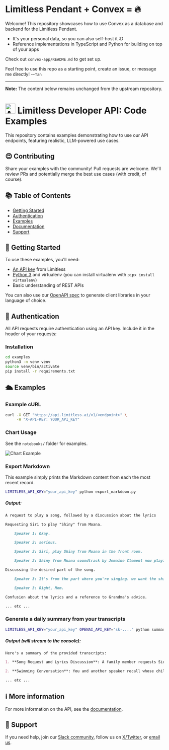 # Limitless Pendant + Convex = 🔥

Welcome! This repository showcases how to use Convex as a database and backend for the Limitless Pendant.
- It's your personal data, so you can also self-host it :D
- Reference implementations in TypeScript and Python for building on top of your apps

Check out `convex-app/README.md` to get set up.

Feel free to use this repo as a starting point, create an issue, or message me directly! --`Tan`

---

**Note:** The content below remains unchanged from the upstream repository.
  <h1>
    <img src="assets/limitless-logo.svg" alt="API Icon" width="32" height="32">
    Limitless Developer API: Code Examples
  </h1>

This repository contains examples demonstrating how to use our API endpoints, featuring realistic, LLM-powered use cases.

## 😍 Contributing

Share your examples with the community! Pull requests are welcome. We'll review PRs and potentially merge the best use cases (with credit, of course).

## 📚 Table of Contents

- [Getting Started](#getting-started)
- [Authentication](#authentication)
- [Examples](#examples)
- [Documentation](#documentation)
- [Support](#support)

## 🚀 Getting Started

To use these examples, you'll need:

- [An API key](https://limitless.ai/developers) from Limitless
- [Python 3](https://realpython.com/installing-python/) and virtualenv (you can install virtualenv with `pipx install virtualenv`)
- Basic understanding of REST APIs

You can also use our [OpenAPI spec](openapi.yml) to generate client libraries in your language of choice.

## 🔐 Authentication

All API requests require authentication using an API key. Include it in the header of your requests:

### Installation

```bash
cd examples
python3 -m venv venv
source venv/bin/activate
pip install -r requirements.txt
```

## 🛳️ Examples

### Example cURL

```bash
curl -X GET "https://api.limitless.ai/v1/<endpoint>" \
     -H "X-API-KEY: YOUR_API_KEY"
```

### Chart Usage

See the `notebooks/` folder for examples.

![Chart Example](./assets/chart.png)

### Export Markdown

This example simply prints the Markdown content from each the most recent record.

```bash
LIMITLESS_API_KEY="your_api_key" python export_markdown.py
```

##### Output:

```markdown
A request to play a song, followed by a discussion about the lyrics

Requesting Siri to play "Shiny" from Moana.

    Speaker 1: Okay.

    Speaker 2: serious.

    Speaker 2: Siri, play Shiny from Moana in the front room.

    Speaker 2: Shiny from Moana soundtrack by Jemaine Clement now playing on the front room.

Discussing the desired part of the song.

    Speaker 3: It's from the part where you're singing. we want the shiny.

    Speaker 3: Right, Mom.

Confusion about the lyrics and a reference to Grandma's advice.

... etc ...
```

### Generate a daily summary from your transcripts

```bash
LIMITLESS_API_KEY="your_api_key" OPENAI_API_KEY="sk-...." python summarize_day.py
```

##### Output (will stream to the console):

```markdown
Here's a summary of the provided transcripts:

1. **Song Request and Lyrics Discussion**: A family member requests Siri to play "Shiny" from Moana. They discuss their favorite parts of the song, express confusion over the lyrics, and reflect on Grandma's advice to "listen to your heart."

2. **Swimming Conversation**: You and another speaker recall whose child was first in the water, discuss a successful swim attempt, and consider whether to do another lap.

... etc ...
```

## ℹ️ More information

For more information on the API, see the [documentation](https://limitless.ai/developers/docs/api).

## 🛟 Support

If you need help, join our [Slack community](https://www.limitless.ai/community), follow us on [X/Twitter](https://twitter.com/limitlessai), or [email us](mailto:support@limitless.ai).
